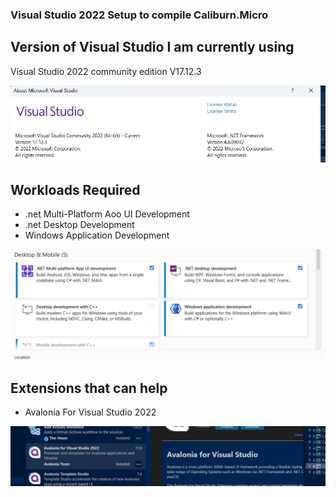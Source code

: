 ### Visual Studio 2022 Setup to compile Caliburn.Micro

## Version of Visual Studio I am currently using

Visual Studio 2022 community edition V17.12.3

![Visual Studio about](../public/images/posts/VS2022-Version.png)

## Workloads Required

- .net Multi-Platform Aoo UI Development
- .net Desktop Development
- Windows Application Development

![Visual Studio Workloads](../public/images/posts/VS2022-Workloads.png)

## Extensions that can help

- Avalonia For Visual Studio 2022

![Avalonia Extensions](../public/images/posts/VS2022-Extension.png)
